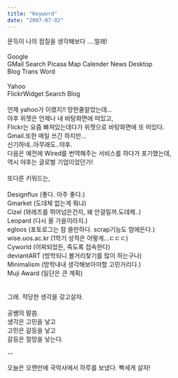 ```yaml
---
title: "Keyword"
date: "2007-07-02"
---
```


문득이 나의 컴질을 생각해보다 ....얼래!  
   
Google  
GMail Search Picasa Map Calender News Desktop  
Blog Trans Word  
   
Yahoo  
FlickrWidget Search Blog  
   
언제 yahoo가 이랬지!! 망한줄알았는데...  
야후 위젯은 언제나 내 바탕화면에 떠있고,  
Flickr는 요즘 빠져있는데다가 위젯으로 바탕화면에 또 떠있다.  
Gmail.또한 매일 쓰긴 하지만...  
신기하네..아무래도..야후.  
다음은 예전에 Wired를 번역해주는 서비스를 하다가 포기했는데,  
역시 야후는 글로벌 기업이었던가!  
   
또다른 키워드는,  
   
Designflux (좋다. 아주 좋다.)  
Gmarket (도데체 없는게 뭐냐)  
Cizel (와레즈를 뛰어넘은건지, 왜 안걸릴까.도데체..)  
Leopard (다시 올 가을이라지.)  
egloos (포토로그는 참 쓸만하다. scrap기능도 맘에든다.)  
wise.uos.ac.kr (1학기 성적은 어떻게...ㄷㄷㄷ)  
Cyworld (어찌되었든, 죽도록 접속한다)  
deviantART (방학되니 볼거리찾기를 많이 하는구나)  
Minimalism (방학내내 생각해보아야할 고민거리다.)  
Muji Award (일단은 큰 계획)  
   
   
그래. 적당한 생각을 갖고살자.  
   
공쌤의 말씀.  
생각은 고민을 낳고  
고민은 갈등을 낳고  
갈등은 절망을 낳는다.  
  
\-- 
  
오늘은 오랜만에 국악사에서 하루를 보냈다. 빡세게 살자!
